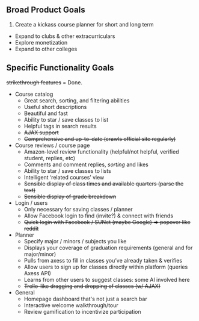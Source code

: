 ## Broad Product Goals

1. Create a kickass course planner for short and long term
- Expand to clubs & other extracurriculars
- Explore monetization
- Expand to other colleges


## Specific Functionality Goals

~~strikethrough features~~ = Done.

- Course catalog
  - Great search, sorting, and filtering abilities
  - Useful short descriptions
  - Beautiful and fast
  - Ability to star / save classes to list
  - Helpful tags in search results
  - ~~AJAX support~~
  - ~~Comprehensive and up-to-date (crawls official site regularly)~~
- Course reviews / course page
  - Amazon-level review functionality (helpful/not helpful, verified student, replies, etc)
  - Comments and comment replies, _sorting_ and likes
  - Ability to star / save classes to lists
  - Intelligent ‘related courses’ view
  - ~~Sensible display of class times and available quarters (parse the text)~~
  - ~~Sensible display of grade breakdown~~
- Login / users
  - Only necessary for saving classes / planner
  - Allow Facebook login to find (invite?) & connect with friends
  - ~~Quick login with Facebook / SUNet (maybe Google) => popover like reddit~~
- Planner
  - Specify major / minors / subjects you like
  - Displays your coverage of graduation requirements (general and for major/minor)
  - Pulls from axess to fill in classes you’ve already taken & verifies
  - Allow users to sign up for classes directly within platform (queries Axess API)
  - Learns from other users to suggest classes: some AI involved here
  - ~~Trello-like dragging and dropping of classes (w/ AJAX)~~
- General
  - Homepage dashboard that's not just a search bar
  - Interactive welcome walkthrough/tour
  - Review gamification to incentivize participation
